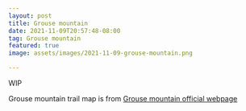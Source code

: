 ```yaml
---
layout: post
title: Grouse mountain
date: 2021-11-09T20:57:48-08:00
tag: Grouse mountain
featured: true
image: assets/images/2021-11-09-grouse-mountain.png

---
```


WIP

Grouse mountain trail map is from [Grouse mountain official webpage](https://www.grousemountain.com/mountain-map/winter)
